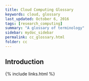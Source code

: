 ```yaml
---
title: Cloud Computing Glossary
keywords: cloud, glossary
last_updated: October 6, 2016
tags: [research_computing]
summary: "A glossary of terminology"
sidebar: mydoc_sidebar
permalink: cc_glossary.html
folder: cc
---
```


## Introduction


{% include links.html %}
